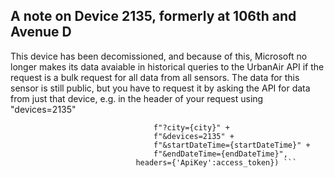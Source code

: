 ## A note on Device 2135, formerly at 106th and Avenue D
This device has been decomissioned, and because of this, Microsoft no longer makes its data avaiable in historical queries to the UrbanAir API if the request is a bulk request for all data from all sensors. The data for this sensor is still public, but you have to request it by asking the API for data from just that device, e.g. in the header of your request using "devices=2135"

``` response = requests.get(UrlGetReadings +
                                f"?city={city}" +
                                f"&devices=2135" +
                                f"&startDateTime={startDateTime}" +
                                f"&endDateTime={endDateTime}",
                            headers={'ApiKey':access_token}) ```
